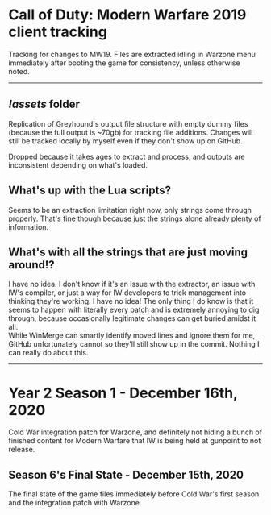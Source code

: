 # Call of Duty: Modern Warfare 2019 client tracking

Tracking for changes to MW19. Files are extracted idling in Warzone menu immediately after booting the game for consistency, unless otherwise noted.

---

## *!assets* folder

Replication of Greyhound's output file structure with empty dummy files (because the full output is ~70gb) for tracking file additions. Changes will still be tracked locally by myself even if they don't show up on GitHub.

Dropped because it takes ages to extract and process, and outputs are inconsistent depending on what's loaded.

## What's up with the Lua scripts?

Seems to be an extraction limitation right now, only strings come through properly. That's fine though because just the strings alone already plenty of information.

## What's with all the strings that are just moving around!?

I have no idea. I don't know if it's an issue with the extractor, an issue with IW's compiler, or just a way for IW developers to trick management into thinking they're working. I have no idea! The only thing I do know is that it seems to happen with literally every patch and is extremely annoying to dig through, because occasionally legitimate changes can get buried amidst it all.  
While WinMerge can smartly identify moved lines and ignore them for me, GitHub unfortunately cannot so they'll still show up in the commit. Nothing I can really do about this.

---

# Year 2 Season 1 - December 16th, 2020

Cold War integration patch for Warzone, and definitely not hiding a bunch of finished content for Modern Warfare that IW is being held at gunpoint to not release.

## Season 6's Final State - December 15th, 2020

The final state of the game files immediately before Cold War's first season and the integration patch with Warzone.
